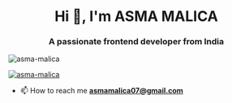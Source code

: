 <h1 align="center">Hi 👋, I'm ASMA MALICA</h1>
<h3 align="center">A passionate frontend developer from India</h3>

<p align="left"> <img src="https://komarev.com/ghpvc/?username=asma-malica&label=Profile%20views&color=0e75b6&style=flat" alt="asma-malica" /> </p>

<p align="left"> <a href="https://github.com/ryo-ma/github-profile-trophy"><img src="https://github-profile-trophy.vercel.app/?username=asma-malica" alt="asma-malica" /></a> </p>

- 📫 How to reach me **asmamalica07@gmail.com**








<!--
**Asma-malica/Asma-malica** is a ✨ _special_ ✨ repository because its `README.md` (this file) appears on your GitHub profile.

Here are some ideas to get you started:

- 🔭 I’m currently working on ...
- 🌱 I’m currently learning ...
- 👯 I’m looking to collaborate on ...
- 🤔 I’m looking for help with ...
- 💬 Ask me about ...
- 📫 How to reach me: ...
- 😄 Pronouns: ...
- ⚡ Fun fact: ...
-->
